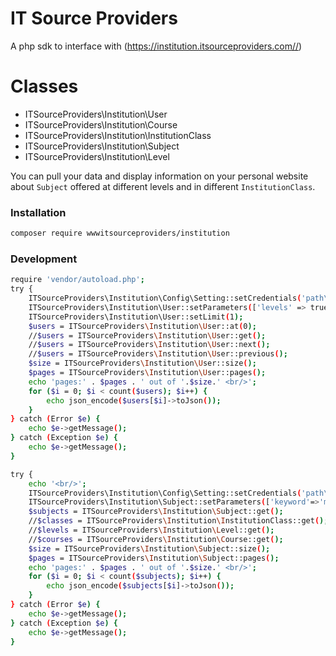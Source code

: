 # IT Source Providers

A php sdk to interface with (https://institution.itsourceproviders.com//)

# Classes

  - ITSourceProviders\Institution\User
  - ITSourceProviders\Institution\Course
  - ITSourceProviders\Institution\InstitutionClass
  - ITSourceProviders\Institution\Subject
  - ITSourceProviders\Institution\Level


You can pull your data and display information on your personal website about `Subject`  offered at different levels and in different `InstitutionClass`. 


### Installation



```sh
composer require wwwitsourceproviders/institution
```


### Development

```sh
require 'vendor/autoload.php';
try {
    ITSourceProviders\Institution\Config\Setting::setCredentials('path\to\credentials.json');
    ITSourceProviders\Institution\User::setParameters(['levels' => true, 'classes' => true, 'courses' => true]);
    ITSourceProviders\Institution\User::setLimit(1);
    $users = ITSourceProviders\Institution\User::at(0);
    //$users = ITSourceProviders\Institution\User::get();
    //$users = ITSourceProviders\Institution\User::next();
    //$users = ITSourceProviders\Institution\User::previous();
    $size = ITSourceProviders\Institution\User::size();
    $pages = ITSourceProviders\Institution\User::pages();
    echo 'pages:' . $pages . ' out of '.$size.' <br/>';
    for ($i = 0; $i < count($users); $i++) {
        echo json_encode($users[$i]->toJson());
    }
} catch (Error $e) {
    echo $e->getMessage();
} catch (Exception $e) {
    echo $e->getMessage();
}
```
```sh
try {
    echo '<br/>';
    ITSourceProviders\Institution\Config\Setting::setCredentials('path\to\credentials.json');
    ITSourceProviders\Institution\Subject::setParameters(['keyword'=>'math']);
    $subjects = ITSourceProviders\Institution\Subject::get();
    //$classes = ITSourceProviders\Institution\InstitutionClass::get();
    //$levels = ITSourceProviders\Institution\Level::get();
    //$courses = ITSourceProviders\Institution\Course::get();
    $size = ITSourceProviders\Institution\Subject::size();
    $pages = ITSourceProviders\Institution\Subject::pages();
    echo 'pages:' . $pages . ' out of '.$size.' <br/>';
    for ($i = 0; $i < count($subjects); $i++) {
        echo json_encode($subjects[$i]->toJson());
    }
} catch (Error $e) {
    echo $e->getMessage();
} catch (Exception $e) {
    echo $e->getMessage();
}
```
